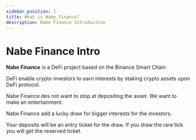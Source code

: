 ```yaml
---
sidebar_position: 1
title: What is Nabe.Finance?
description: Nabe Finance Introduciton
---
```


# Nabe Finance Intro

**Nabe Finance** is a DeFi project based on the Binance Smart Chain

DeFi enable crypto investors to earn interests by staking crypto assets upon DeFi protocol.

Nabe Finance des not want to stop at depositing the asset. We want to make an entertainment.

Nabe Finance add a lucky draw for bigger interests for the investors.

Your deposits will be an entry ticket for the draw. If you draw the rare tick you will get the reserved ticket.
